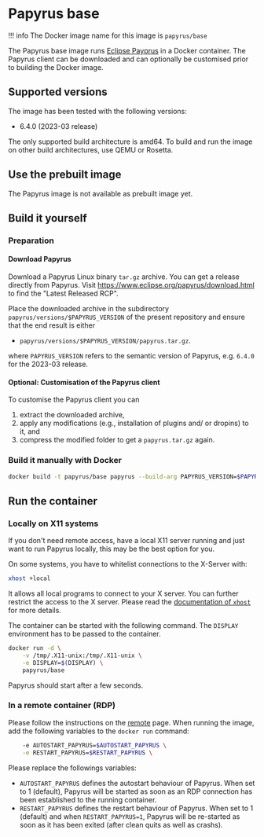 <!--
 ~ SPDX-FileCopyrightText: Copyright DB InfraGO AG and contributors
 ~ SPDX-License-Identifier: Apache-2.0
 -->

# Papyrus base

<!-- prettier-ignore -->
!!! info
    The Docker image name for this image is `papyrus/base`

The Papyrus base image runs [Eclipse Payprus](https://www.eclipse.org/papyrus/index.php)
in a Docker container. The Papyrus client can be downloaded and can optionally be customised
prior to building the Docker image.

## Supported versions

The image has been tested with the following versions:

- 6.4.0 (2023-03 release)

The only supported build architecture is amd64.
To build and run the image on other build architectures, use QEMU or Rosetta.

## Use the prebuilt image

The Papyrus image is not available as prebuilt image yet.

## Build it yourself

### Preparation

#### Download Papyrus

Download a Papyrus Linux binary `tar.gz` archive. You can get a release
directly from Papyrus. Visit <https://www.eclipse.org/papyrus/download.html> to find
the "Latest Released RCP".

Place the downloaded archive in the subdirectory `papyrus/versions/$PAPYRUS_VERSION` of the present
repository and ensure that the end result is either

- `papyrus/versions/$PAPYRUS_VERSION/papyrus.tar.gz`.

where `PAPYRUS_VERSION` refers to the semantic version of Papyrus, e.g. `6.4.0` for the 2023-03 release.

#### Optional: Customisation of the Papyrus client

To customise the Papyrus client you can

1. extract the downloaded archive,
1. apply any modifications (e.g., installation of plugins and/ or dropins) to it, and
1. compress the modified folder to get a `papyrus.tar.gz` again.

### Build it manually with Docker

```zsh
docker build -t papyrus/base papyrus --build-arg PAPYRUS_VERSION=$PAPYRUS_VERSION
```

## Run the container

### Locally on X11 systems

If you don't need remote access, have a local X11 server running and just want to run Papyrus locally, this may be the best option for you.

On some systems, you have to whitelist connections to the X-Server with:

```zsh
xhost +local
```

It allows all local programs to connect to your X server. You can further restrict the access to the X server. Please read the [documentation of `xhost`](https://man.archlinux.org/man/xhost.1) for more details.

The container can be started with the following command. The `DISPLAY` environment has to be passed to the container.

```zsh
docker run -d \
    -v /tmp/.X11-unix:/tmp/.X11-unix \
    -e DISPLAY=$(DISPLAY) \
    papyrus/base
```

Papyrus should start after a few seconds.

### In a remote container (RDP)

Please follow the instructions on the [remote](../remote.md) page. When running the image, add the following variables to the `docker run` command:

```zsh
    -e AUTOSTART_PAPYRUS=$AUTOSTART_PAPYRUS \
    -e RESTART_PAPYRUS=$RESTART_PAPYRUS \
```

Please replace the followings variables:

- `AUTOSTART_PAPYRUS` defines the autostart behaviour of Papyrus. When set to 1 (default), Papyrus will be started as soon
  as an RDP connection has been established to the running container.
- `RESTART_PAPYRUS` defines the restart behaviour of Papyrus. When set to 1 (default) and when `RESTART_PAPYRUS=1`,
  Papyrus will be re-started as soon as it has been exited (after clean quits as
  well as crashs).
